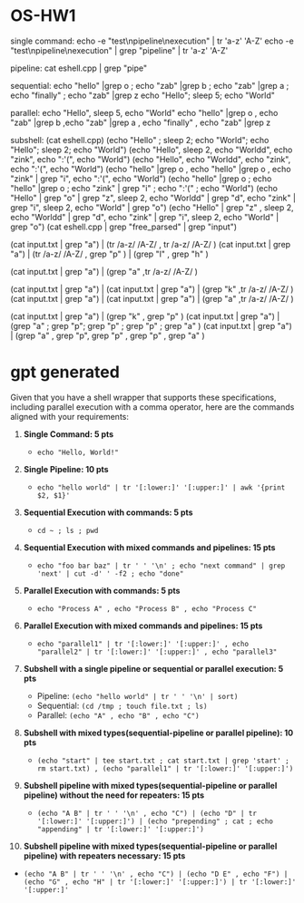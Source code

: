 # OS-HW1

single command:
echo -e "test\npipeline\nexecution" | tr 'a-z' 'A-Z'
echo -e "test\npipeline\nexecution" | grep "pipeline" | tr 'a-z' 'A-Z'

pipeline:
cat eshell.cpp | grep "pipe"

sequential:
echo "hello" |grep o ; echo "zab" |grep b ; echo "zab" |grep a ; echo "finally" ; echo "zab" |grep z
echo "Hello"; sleep 5; echo "World"

parallel:
echo "Hello", sleep 5, echo "World"
echo "hello" |grep o , echo "zab" |grep b ,echo "zab" |grep a , echo "finally" , echo "zab" |grep z

subshell:
(cat eshell.cpp)
(echo "Hello" ; sleep 2; echo "World"; echo "Hello"; sleep 2; echo "World")
(echo "Hello", sleep 2, echo "Worldd", echo "zink", echo ":'(", echo "World")
(echo "Hello", echo "Worldd", echo "zink", echo ":'(", echo "World")
(echo "hello" |grep o , echo "hello" |grep o , echo "zink" | grep "i", echo ":'(", echo "World")
(echo "hello" |grep o ; echo "hello" |grep o ; echo "zink" | grep "i" ; echo ":'(" ; echo "World")
(echo "Hello" | grep "o" | grep "z", sleep 2, echo "Worldd" | grep "d", echo "zink" | grep "i", sleep 2, echo "World" | grep "o")
(echo "Hello" | grep "z" , sleep 2, echo "Worldd" | grep "d", echo "zink" | grep "i", sleep 2, echo "World" | grep "o")
(cat eshell.cpp | grep "free_parsed" | grep "input")

(cat input.txt | grep "a") | (tr /a-z/ /A-Z/ , tr /a-z/ /A-Z/ )
(cat input.txt | grep "a") | (tr /a-z/ /A-Z/ , grep "p" ) | (grep "l" , grep "h" )

(cat input.txt | grep "a") | (grep "a" ,tr /a-z/ /A-Z/ )

(cat input.txt | grep "a") | (cat input.txt | grep "a") | (grep "k" ,tr /a-z/ /A-Z/ )
(cat input.txt | grep "a") | (cat input.txt | grep "a") | (grep "a" ,tr /a-z/ /A-Z/ )

(cat input.txt | grep "a") | (grep "k" , grep "p" )
(cat input.txt | grep "a") | (grep "a" ; grep "p"; grep "p" ; grep "p" ; grep "a" )
(cat input.txt | grep "a") | (grep "a" , grep "p", grep "p" , grep "p" , grep "a" )

# gpt generated
Given that you have a shell wrapper that supports these specifications, including parallel execution with a comma operator, here are the commands aligned with your requirements:

1. **Single Command: 5 pts**
   - `echo "Hello, World!"`

2. **Single Pipeline: 10 pts**
   - `echo "hello world" | tr '[:lower:]' '[:upper:]' | awk '{print $2, $1}'`

3. **Sequential Execution with commands: 5 pts**
   - `cd ~ ; ls ; pwd`

4. **Sequential Execution with mixed commands and pipelines: 15 pts**
   - `echo "foo bar baz" | tr ' ' '\n' ; echo "next command" | grep 'next' | cut -d' ' -f2 ; echo "done"`

5. **Parallel Execution with commands: 5 pts**
   - `echo "Process A" , echo "Process B" , echo "Process C"`

6. **Parallel Execution with mixed commands and pipelines: 15 pts**
   - `echo "parallel1" | tr '[:lower:]' '[:upper:]' , echo "parallel2" | tr '[:lower:]' '[:upper:]' , echo "parallel3"`

7. **Subshell with a single pipeline or sequential or parallel execution: 5 pts**
   - Pipeline: `(echo "hello world" | tr ' ' '\n' | sort)`
   - Sequential: `(cd /tmp ; touch file.txt ; ls)`
   - Parallel: `(echo "A" , echo "B" , echo "C")`

8. **Subshell with mixed types(sequential-pipeline or parallel pipeline): 10 pts**
   - `(echo "start" | tee start.txt ; cat start.txt | grep 'start' ; rm start.txt) , (echo "parallel1" | tr '[:lower:]' '[:upper:]')`

9. **Subshell pipeline with mixed types(sequential-pipeline or parallel pipeline) without the need for repeaters: 15 pts**
   - `(echo "A B" | tr ' ' '\n' , echo "C") | (echo "D" | tr '[:lower:]' '[:upper:]') | (echo "prepending" ; cat ; echo "appending" | tr '[:lower:]' '[:upper:]')`

10. **Subshell pipeline with mixed types(sequential-pipeline or parallel pipeline) with repeaters necessary: 15 pts**
   - `(echo "A B" | tr ' ' '\n' , echo "C") | (echo "D E" , echo "F") | (echo "G" , echo "H" | tr '[:lower:]' '[:upper:]') | tr '[:lower:]' '[:upper:]'`

